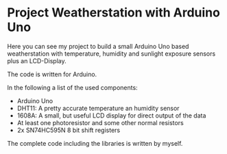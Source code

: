 # Project Weatherstation with Arduino Uno

Here you can see my project to build a small Arduino Uno based weatherstation with temperature, humidity and sunlight exposure sensors plus an LCD-Display.

The code is written for Arduino.

In the following a list of the used components:
  - Arduino Uno
  - DHT11: A pretty accurate temperature an humidity sensor
  - 1608A: A small, but useful LCD display for direct output of the data
  - At least one photoresistor and some other normal resistors
  - 2x SN74HC595N 8 bit shift registers


The complete code including the libraries is written by myself.
